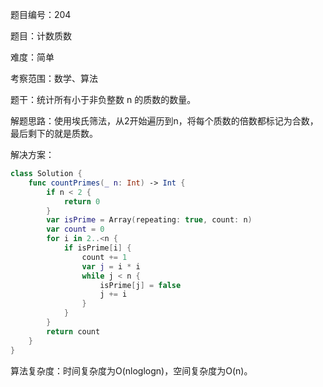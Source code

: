 题目编号：204

题目：计数质数

难度：简单

考察范围：数学、算法

题干：统计所有小于非负整数 n 的质数的数量。

解题思路：使用埃氏筛法，从2开始遍历到n，将每个质数的倍数都标记为合数，最后剩下的就是质数。

解决方案：

```swift
class Solution {
    func countPrimes(_ n: Int) -> Int {
        if n < 2 {
            return 0
        }
        var isPrime = Array(repeating: true, count: n)
        var count = 0
        for i in 2..<n {
            if isPrime[i] {
                count += 1
                var j = i * i
                while j < n {
                    isPrime[j] = false
                    j += i
                }
            }
        }
        return count
    }
}
```

算法复杂度：时间复杂度为O(nloglogn)，空间复杂度为O(n)。
